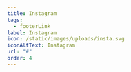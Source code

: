 ```yaml
---
title: Instagram
tags:
  - footerLink
label: Instagram
icon: /static/images/uploads/insta.svg
iconAltText: Instagram
url: "#"
order: 4
---
```

